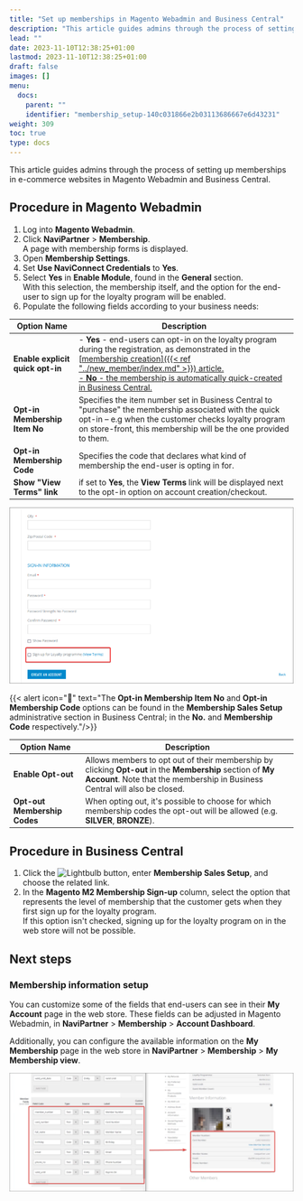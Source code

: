 ```yaml
---
title: "Set up memberships in Magento Webadmin and Business Central"
description: "This article guides admins through the process of setting up memberships in e-commerce websites in Magento Webadmin and Business Central."
lead: ""
date: 2023-11-10T12:38:25+01:00
lastmod: 2023-11-10T12:38:25+01:00
draft: false
images: []
menu:
  docs:
    parent: ""
    identifier: "membership_setup-140c031866e2b03113686667e6d43231"
weight: 309
toc: true
type: docs
---
```


This article guides admins through the process of setting up memberships in e-commerce websites in Magento Webadmin and Business Central.

## Procedure in Magento Webadmin

1. Log into **Magento Webadmin**.
2. Click **NaviPartner** > **Membership**.     
   A page with membership forms is displayed.
3. Open **Membership Settings**.    
4. Set **Use NaviConnect Credentials** to **Yes**.
5. Select **Yes** in **Enable Module**, found in the **General** section.     
   With this selection, the membership itself, and the option for the end-user to sign up for the loyalty program will be enabled. 
6. Populate the following fields according to your business needs: 

| Option Name      | Description |
| ----------- | ----------- | 
| **Enable explicit quick opt-in** | - **Yes** - end-users can opt-in on the loyalty program during the registration, as demonstrated in the [<ins>membership creation<ins>]({{< ref "../new_member/index.md" >}}) article. </br> - **No** - the membership is automatically quick-created in Business Central. |
| **Opt-in Membership Item No** | Specifies the item number set in Business Central to "purchase" the membership associated with the quick opt-in – e.g when the customer checks loyalty program on store-front, this membership will be the one provided to them. |
| **Opt-in Membership Code** | Specifies the code that declares what kind of membership the end-user is opting in for. |  
| **Show "View Terms" link** | if set to **Yes**, the **View Terms** link will be displayed next to the opt-in option on account creation/checkout. |

   ![view_terms](Images/view_terms.PNG)

   {{< alert icon="📝" text="The <b>Opt-in Membership Item No</b> and <b>Opt-in Membership Code</b> options can be found in the <b>Membership Sales Setup</b> administrative section in Business Central; in the <b>No.</b> and <b>Membership Code</b> respectively."/>}}

| Option Name      | Description |
| ----------- | ----------- | 
| **Enable Opt-out** | Allows members to opt out of their membership by clicking **Opt-out** in the **Membership** section of **My Account**. Note that the membership in Business Central will also be closed. |
| **Opt-out Membership Codes** | When opting out, it's possible to choose for which membership codes the opt-out will be allowed (e.g. **SILVER**, **BRONZE**). |

## Procedure in Business Central

1. Click the ![Lightbulb](Lightbulb_icon.PNG) button, enter **Membership Sales Setup**, and choose the related link.
2. In the **Magento M2 Membership Sign-up** column, select the option that represents the level of membership that the customer gets when they first sign up for the loyalty program.       
   If this option isn't checked, signing up for the loyalty program on in the web store will not be possible.

## Next steps

### Membership information setup

You can customize some of the fields that end-users can see in their **My Account** page in the web store. These fields can be adjusted in Magento Webadmin, in **NaviPartner** > **Membership** > **Account Dashboard**. 

Additionally, you can configure the available information on the **My Membership**  page in the web store in **NaviPartner** > **Membership** > **My Membership view**.

![membership_information_setup](Images/membership_information_setup.PNG)